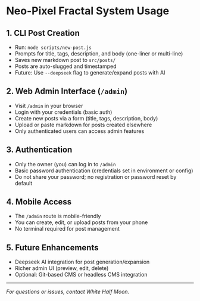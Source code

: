 # Neo-Pixel Fractal System Usage

## 1. CLI Post Creation
- Run: `node scripts/new-post.js`
- Prompts for title, tags, description, and body (one-liner or multi-line)
- Saves new markdown post to `src/posts/`
- Posts are auto-slugged and timestamped
- Future: Use `--deepseek` flag to generate/expand posts with AI

## 2. Web Admin Interface (`/admin`)
- Visit `/admin` in your browser
- Login with your credentials (basic auth)
- Create new posts via a form (title, tags, description, body)
- Upload or paste markdown for posts created elsewhere
- Only authenticated users can access admin features

## 3. Authentication
- Only the owner (you) can log in to `/admin`
- Basic password authentication (credentials set in environment or config)
- Do not share your password; no registration or password reset by default

## 4. Mobile Access
- The `/admin` route is mobile-friendly
- You can create, edit, or upload posts from your phone
- No terminal required for post management

## 5. Future Enhancements
- Deepseek AI integration for post generation/expansion
- Richer admin UI (preview, edit, delete)
- Optional: Git-based CMS or headless CMS integration

---
*For questions or issues, contact White Half Moon.* 